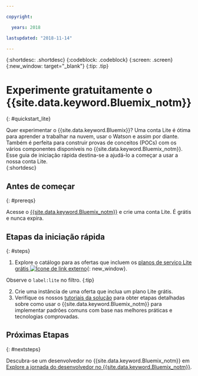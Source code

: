 ```yaml
---

copyright:

  years: 2018

lastupdated: "2018-11-14"

---
```


{:shortdesc: .shortdesc}
{:codeblock: .codeblock}
{:screen: .screen}
{:new_window: target="_blank"}
{:tip: .tip}


# Experimente gratuitamente o {{site.data.keyword.Bluemix_notm}}
{: #quickstart_lite}

Quer experimentar o {{site.data.keyword.Bluemix}}? Uma conta Lite é ótima para aprender a trabalhar na nuvem, usar o Watson e assim por diante. Também é perfeita para construir provas de conceitos (POCs) com os vários componentes disponíveis no {{site.data.keyword.Bluemix_notm}}. Esse
guia de iniciação rápida destina-se a ajudá-lo a começar a usar a nossa conta Lite.  
{:shortdesc}  

## Antes de começar
{: #prereqs}

Acesse o [{{site.data.keyword.Bluemix_notm}}](https://{DomainName}) e crie uma conta Lite. É grátis e nunca expira.

## Etapas da iniciação rápida
{: #steps}

1. Explore o catálogo para as ofertas que incluem os [planos de
serviço Lite grátis ![Ícone de link externo](../icons/launch-glyph.svg "Ícone de link externo")](https://{DomainName}/catalog/?search=label:lite){: new_window}.
  
  Observe o `label:lite` no filtro.
  {:tip}

2. Crie uma instância de uma oferta que inclua um plano Lite grátis.
3. Verifique os nossos [tutoriais da solução](/docs/tutorials/index.html) para obter etapas detalhadas sobre como usar o {{site.data.keyword.Bluemix_notm}} para implementar padrões comuns com base nas melhores práticas e tecnologias comprovadas. 


## Próximas Etapas
{: #nextsteps}

Descubra-se um desenvolvedor no {{site.data.keyword.Bluemix_notm}} em [Explore a jornada do desenvolvedor no {{site.data.keyword.Bluemix_notm}}](/docs/overview/dev-journey.html#dev-journey). 



